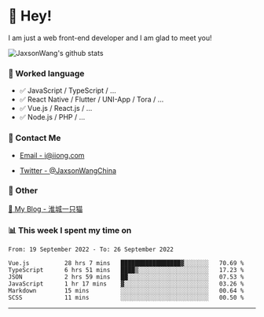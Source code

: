 # 👋 Hey!

I am just a web front-end developer and I am glad to meet you!

![JaxsonWang's github stats](https://github-readme-stats.vercel.app/api?username=JaxsonWang&&show_icons=true&&title_color=1abc9c&&icon_color=1abc9c)


### 📝 Worked language

- ✅ JavaScript / TypeScript / ...
- ✅ React Native / Flutter / UNI-App / Tora / ...
- ✅ Vue.js / React.js / ...
- ✅ Node.js / PHP / ...

### 📮 Contact Me

- [Email - i@iiong.com](mailto:i@iiong.com)

- [Twitter - @JaxsonWangChina](https://twitter.com/JaxsonWangChina)

### 🤪 Other

[📌 My Blog - 淮城一只猫](https://iiong.com)

### 📊 This week I spent my time on

<!--START_SECTION:waka-->

```text
From: 19 September 2022 - To: 26 September 2022

Vue.js          28 hrs 7 mins   █████████████████▓░░░░░░░   70.69 %
TypeScript      6 hrs 51 mins   ████▒░░░░░░░░░░░░░░░░░░░░   17.23 %
JSON            2 hrs 59 mins   ██░░░░░░░░░░░░░░░░░░░░░░░   07.53 %
JavaScript      1 hr 17 mins    ▓░░░░░░░░░░░░░░░░░░░░░░░░   03.26 %
Markdown        15 mins         ░░░░░░░░░░░░░░░░░░░░░░░░░   00.64 %
SCSS            11 mins         ░░░░░░░░░░░░░░░░░░░░░░░░░   00.50 %
```

<!--END_SECTION:waka-->

---

